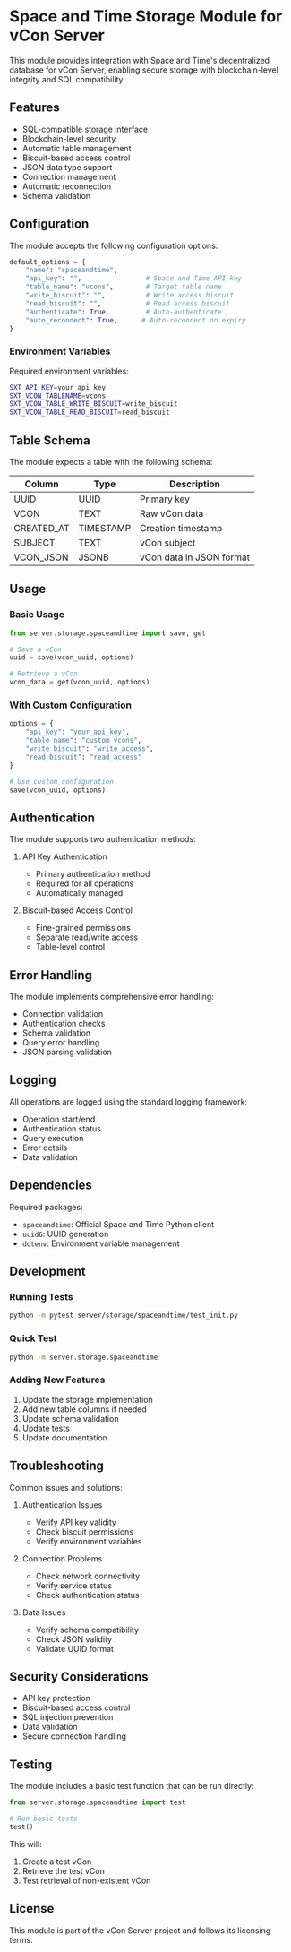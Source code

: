 # Space and Time Storage Module for vCon Server

This module provides integration with Space and Time's decentralized database for vCon Server, enabling secure storage with blockchain-level integrity and SQL compatibility.

## Features

- SQL-compatible storage interface
- Blockchain-level security
- Automatic table management
- Biscuit-based access control
- JSON data type support
- Connection management
- Automatic reconnection
- Schema validation

## Configuration

The module accepts the following configuration options:

```python
default_options = {
    "name": "spaceandtime",
    "api_key": "",                # Space and Time API key
    "table_name": "vcons",        # Target table name
    "write_biscuit": "",          # Write access biscuit
    "read_biscuit": "",           # Read access biscuit
    "authenticate": True,         # Auto-authenticate
    "auto_reconnect": True,      # Auto-reconnect on expiry
}
```

### Environment Variables

Required environment variables:

```bash
SXT_API_KEY=your_api_key
SXT_VCON_TABLENAME=vcons
SXT_VCON_TABLE_WRITE_BISCUIT=write_biscuit
SXT_VCON_TABLE_READ_BISCUIT=read_biscuit
```

## Table Schema

The module expects a table with the following schema:

| Column     | Type      | Description              |
| ---------- | --------- | ------------------------ |
| UUID       | UUID      | Primary key              |
| VCON       | TEXT      | Raw vCon data            |
| CREATED_AT | TIMESTAMP | Creation timestamp       |
| SUBJECT    | TEXT      | vCon subject             |
| VCON_JSON  | JSONB     | vCon data in JSON format |

## Usage

### Basic Usage

```python
from server.storage.spaceandtime import save, get

# Save a vCon
uuid = save(vcon_uuid, options)

# Retrieve a vCon
vcon_data = get(vcon_uuid, options)
```

### With Custom Configuration

```python
options = {
    "api_key": "your_api_key",
    "table_name": "custom_vcons",
    "write_biscuit": "write_access",
    "read_biscuit": "read_access"
}

# Use custom configuration
save(vcon_uuid, options)
```

## Authentication

The module supports two authentication methods:

1. API Key Authentication

   - Primary authentication method
   - Required for all operations
   - Automatically managed

2. Biscuit-based Access Control
   - Fine-grained permissions
   - Separate read/write access
   - Table-level control

## Error Handling

The module implements comprehensive error handling:

- Connection validation
- Authentication checks
- Schema validation
- Query error handling
- JSON parsing validation

## Logging

All operations are logged using the standard logging framework:

- Operation start/end
- Authentication status
- Query execution
- Error details
- Data validation

## Dependencies

Required packages:

- `spaceandtime`: Official Space and Time Python client
- `uuid6`: UUID generation
- `dotenv`: Environment variable management

## Development

### Running Tests

```bash
python -m pytest server/storage/spaceandtime/test_init.py
```

### Quick Test

```bash
python -m server.storage.spaceandtime
```

### Adding New Features

1. Update the storage implementation
2. Add new table columns if needed
3. Update schema validation
4. Update tests
5. Update documentation

## Troubleshooting

Common issues and solutions:

1. Authentication Issues

   - Verify API key validity
   - Check biscuit permissions
   - Verify environment variables

2. Connection Problems

   - Check network connectivity
   - Verify service status
   - Check authentication status

3. Data Issues
   - Verify schema compatibility
   - Check JSON validity
   - Validate UUID format

## Security Considerations

- API key protection
- Biscuit-based access control
- SQL injection prevention
- Data validation
- Secure connection handling

## Testing

The module includes a basic test function that can be run directly:

```python
from server.storage.spaceandtime import test

# Run basic tests
test()
```

This will:

1. Create a test vCon
2. Retrieve the test vCon
3. Test retrieval of non-existent vCon

## License

This module is part of the vCon Server project and follows its licensing terms.
